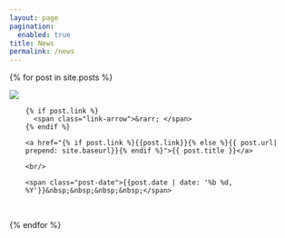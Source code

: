 ```yaml
---
layout: page
pagination:
  enabled: true
title: News
permalink: /news
---
```

{% for post in site.posts %}
<article class="post">
  <div class="post-image" class="float-start col-sm-3">
    <a class="post-thumbnail" href="{% if post.link %}{{post.link}}{% else %}{{ post.url| prepend: site.baseurl}}{% endif %}">
      <img src="{{"/assets/img/" | prepend: site.baseurl | append : post.img}}" class="col-sm-3" />
    </a>
  </div>
  <div class="post-content" style="float:left; margin-left:2em; max-width:500px;">

    {% if post.link %}
      <span class="link-arrow">&rarr; </span>
    {% endif %}
    
    <a href="{% if post.link %}{{post.link}}{% else %}{{ post.url| prepend: site.baseurl}}{% endif %}">{{ post.title }}</a>

    <br/>

    <span class="post-date">{{post.date | date: '%b %d, %Y'}}&nbsp;&nbsp;&nbsp;&nbsp;</span>
  </div>
</article>

<div style="clear:both;">&nbsp;</div>
 
{% endfor %}


  
